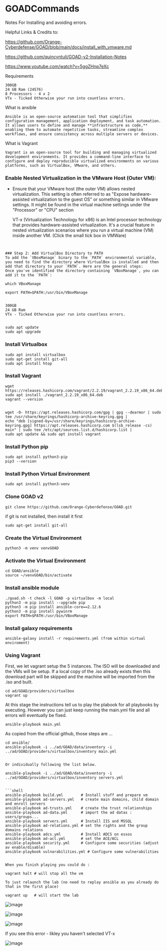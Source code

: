 # GOADCommands
Notes For Installing and avoiding errors. 


Helpful Links & Credits to:

https://github.com/Orange-Cyberdefense/GOAD/blob/main/docs/install_with_vmware.md

https://github.com/quincyntuli/GOAD-v2-Installation-Notes

https://www.youtube.com/watch?v=5ggZHnp7eXc


Requirements 
```
300GB 
24 GB Ram (24576)
8 Processors - 4 x 2 
VTx - Ticked Otherwise your run into countless errors. 

```


What is ansible
```
Ansible is an open-source automation tool that simplifies configuration management, application deployment, and task automation. It allows users to define and manage **infrastructure as code,** enabling them to automate repetitive tasks, streamline complex workflows, and ensure consistency across multiple servers or devices.
```

What is Vagrant 
```
Vagrant is an open-source tool for building and managing virtualized development environments. It provides a command-line interface to configure and deploy reproducible virtualized environments on various platforms, such as VirtualBox, VMware, and others.
```


### Enable Nested Virtualization in the VMware Host (Outer VM):

- Ensure that your VMware host (the outer VM) allows nested virtualization. This setting is often referred to as "Expose hardware-assisted virtualization to the guest OS" or something similar in VMware settings. It might be found in the virtual machine settings under the "Processor" or "CPU" section

  VT-x (Virtualization Technology for x86) is an Intel processor technology that provides hardware-assisted virtualization. It's a crucial feature in nested virtualization scenarios where you run a virtual machine (VM) inside another VM. (Click the small tick box in VMWare) 
```


### Step 2: Add VirtualBox Directory to PATH
To add the `VBoxManage` binary to the `PATH` environmental variable, you need to find the directory where VirtualBox is installed and then add that directory to your `PATH`. Here are the general steps:
Once you've identified the directory containing `VBoxManage`, you can add it to the `PATH`:

which VBoxManage 

export PATH=$PATH:/usr/bin/VBoxManage
```

```shell

300GB 
24 GB Ram  
VTx - Ticked Otherwise your run into countless errors. 


sudo apt update
sudo apt upgrade
```

### Install Virtualbox

```shell
sudo apt install virtualbox
sudo apt-get install git-all
sudo apt install htop
```

### Install Vagrant

```shell
wget https://releases.hashicorp.com/vagrant/2.2.19/vagrant_2.2.19_x86_64.deb
sudo apt install ./vagrant_2.2.19_x86_64.deb
vagrant --version


wget -O- https://apt.releases.hashicorp.com/gpg | gpg --dearmor | sudo tee /usr/share/keyrings/hashicorp-archive-keyring.gpg |
echo "deb [signed-by=/usr/share/keyrings/hashicorp-archive-keyring.gpg] https://apt.releases.hashicorp.com $(lsb_release -cs) main" | sudo tee /etc/apt/sources.list.d/hashicorp.list |
sudo apt update && sudo apt install vagrant

```

### Install Python pip

```shell
sudo apt install python3-pip
pip3 --version
```

### Install Python Virtual Environment
```shell
sudo apt install python3-venv
```

### Clone GOAD v2

```shell
git clone https://github.com/Orange-Cyberdefense/GOAD.git
```

if git is not installed, then install it first

```shell
sudo apt-get install git-all
```

### Create the Virtual Environment

```shell
python3 -m venv venvGOAD
```

### Activate the Virtual Environment

```shell
cd GOAD/ansible
source ~/venvGOAD/bin/activate
```

### Install ansible module

```shell
./goad.sh -t check -l GOAD -p virtualbox -m local
python3 -m pip install --upgrade pip
python3 -m pip install ansible-core==2.12.6
python3 -m pip install pywinrm
export PATH=$PATH:/usr/bin/VBoxManage

```

### Install galaxy requirements

```shell
ansible-galaxy install -r requirements.yml (from within virtual enviroment)

```

### Using Vagrant 

First, we let vagrant setup the 5 instances. The ISO will be downloaded and the VMs will be setup. If a local copy of the .iso already exists then this download part will be skipped and the machine will be imported from the .iso and built.

```shell
cd ad/GOAD/providers/virtualbox
vagrant up
```

At this stage the instructions tell us to play the plabook for all playbooks by executing.  However you can just keep running the main.yml file and all errors will eventually be fixed. 

```shell
ansible-playbook main.yml
```

As copied from the official github, those steps are ...

```
cd ansible/
ansible-playbook -i ../ad/GOAD/data/inventory -i ../ad/GOAD/providers/virtualbox/inventory main.yml


Or individually following the list below.

ansible-playbook -i ../ad/GOAD/data/inventory -i ../ad/GOAD/providers/virtualbox/inventory servers.yml


```shell
ansible-playbook build.yml        # Install stuff and prepare vm
ansible-playbook ad-servers.yml   # create main domains, child domain and enroll servers
ansible-playbook ad-trusts.yml    # create the trust relationships
ansible-playbook ad-data.yml      # import the ad datas : users/groups...
ansible-playbook servers.yml      # Install IIS and MSSQL
ansible-playbook ad-relations.yml # set the rights and the group domains relations
ansible-playbook adcs.yml         # Install ADCS on essos
ansible-playbook ad-acl.yml       # set the ACE/ACL
ansible-playbook security.yml     # Configure some securities (adjust av enable/disable)
ansible-playbook vulnarabilities.yml # Configure some vulnerabilities
```

```shell

When you finish playing you could do :

vagrant halt # will stop all the vm

To just relaunch the lab (no need to replay ansible as you already do that in the first place)

vagrant up   # will start the lab

```
![image](https://github.com/brainspill3r/GOADCommands/assets/68113403/07d1616a-8f0b-4de3-ada6-d4de4f3c6f61)

![image](https://github.com/brainspill3r/GOADCommands/assets/68113403/65dd8e58-ba77-48d6-9438-b35d351f79be)

![image](https://github.com/brainspill3r/GOADCommands/assets/68113403/db361fff-86f2-4e15-a072-4ed93bc94569)


If you see this error - likley you haven't selected VT-x 

![image](https://github.com/brainspill3r/GOADCommands/assets/68113403/8ccc263d-ebef-4b55-92cb-f9fa6b2b69ac)





